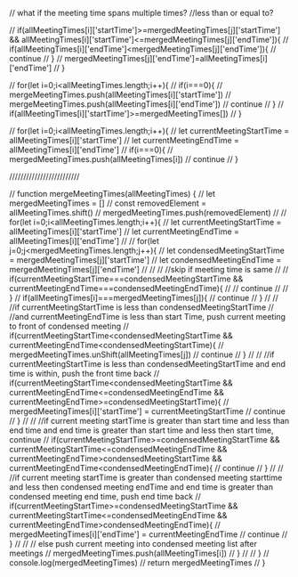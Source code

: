 // what if the meeting time spans multiple times?
//less than or equal to?

// if(allMeetingTimes[i]['startTime']>=mergedMeetingTimes[j]['startTime'] && allMeetingTimes[i]['startTime']<=mergedMeetingTimes[j]['endTime']){
//   if(allMeetingTimes[i]['endTime']<mergedMeetingTimes[j]['endTime']){
//     continue
//   }
//   mergedMeetingTimes[j]['endTime']=allMeetingTimes[i]['endTime']
// }

// for(let i=0;i<allMeetingTimes.length;i++){
//   if(i===0){
//     mergeMeetingTimes.push(allMeetingTimes[i]['startTime'])
//     mergeMeetingTimes.push(allMeetingTimes[i]['endTime'])
//     continue
//   }
//   if(allMeetingTimes[i]['startTime']>=mergedMeetingTimes[])
// }

// for(let i=0;i<allMeetingTimes.length;i++){
//   let currentMeetingStartTime = allMeetingTimes[i]['startTime']
//   let currentMeetingEndTime = allMeetingTimes[i]['endTime']
//   if(i===0){
//     mergedMeetingTimes.push(allMeetingTimes[i])
//     continue
//   }

/////////////////////////

// function mergeMeetingTimes(allMeetingTimes) {
//   let mergedMeetingTimes = []
//   const removedElement = allMeetingTimes.shift()
//   mergedMeetingTimes.push(removedElement)
//
//   for(let i=0;i<allMeetingTimes.length;i++){
//     let currentMeetingStartTime = allMeetingTimes[i]['startTime']
//     let currentMeetingEndTime = allMeetingTimes[i]['endTime']
//
//     for(let j=0;j<mergedMeetingTimes.length;j++){
//       let condensedMeetingStartTime = mergedMeetingTimes[j]['startTime']
//       let condensedMeetingEndTime = mergedMeetingTimes[j]['endTime']
//
//       // //skip if meeting time is same
//       // if(currentMeetingStartTime===condensedMeetingStartTime && currentMeetingEndTime===condensedMeetingEndTime){
//       //   continue
//       // }
//       if(allMeetingTimes[i]===mergedMeetingTimes[j]){
//         continue
//       }
//
//       //if currentMeetingStartTime is less than condensedMeetingStartTime
//       //and currentMeetingEndTime is less than start Time, push current meeting to front of condensed meeting
//       if(currentMeetingStartTime<condensedMeetingStartTime && currentMeetingEndTime<condensedMeetingStartTime){
//         mergedMeetingTimes.unShift(allMeetingTimes[j])
//         continue
//       }
//
//       //if currentMeetingStartTime is less than condensedMeetingStartTime and end time is within, push the front time back
//       if(currentMeetingStartTime<condensedMeetingStartTime && currentMeetingEndTime<=condensedMeetingEndTime && currentMeetingEndTime>=condensedMeetingStartTime){
//         mergedMeetingTimes[i]['startTime'] = currentMeetingStartTime
//         continue
//       }
//
//       //if current meeting startTime is greater than start time and less than end time and end time is greater than start time and less then start time, continue
//       if(currentMeetingStartTime>=condensedMeetingStartTime && currentMeetingStartTime<=condensedMeetingEndTime && currentMeetingEndTime>condensedMeetingStartTime && currentMeetingEndTime<condensedMeetingEndTime){
//         continue
//       }
//
//       //if current meeting startTime is greater than condensed meeting starttime and less then condensed meeting endTime and end time is greater than condensed meeting end time, push end time back
//       if(currentMeetingStartTime>=condensedMeetingStartTime && currentMeetingStartTime<=condensedMeetingEndTime && currentMeetingEndTime>condensedMeetingEndTime){
//         mergedMeetingTimes[i]['endTime'] = currentMeetingEndTime
//         continue
//       }
//
//       // else push current meeting into condensed meeting list after meetings
//       mergedMeetingTimes.push(allMeetingTimes[i])
//     }
//
//   }
//   console.log(mergedMeetingTimes)
//   return mergedMeetingTimes
// }
